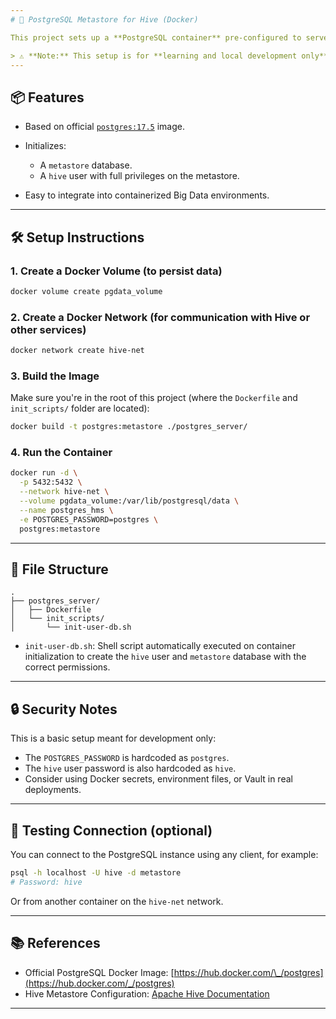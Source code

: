 ```yaml
---
# 🐘 PostgreSQL Metastore for Hive (Docker)

This project sets up a **PostgreSQL container** pre-configured to serve as the **Hive Metastore** backend, commonly used in data lake architectures with tools like Hive, Spark, or Presto.

> ⚠️ **Note:** This setup is for **learning and local development only**. Credentials and security should be improved before using in any production-like environment.
---
```


## 📦 Features

- Based on official [`postgres:17.5`](https://hub.docker.com/_/postgres) image.
- Initializes:

  - A `metastore` database.
  - A `hive` user with full privileges on the metastore.

- Easy to integrate into containerized Big Data environments.

---

## 🛠️ Setup Instructions

### 1. Create a Docker Volume (to persist data)

```bash
docker volume create pgdata_volume
```

### 2. Create a Docker Network (for communication with Hive or other services)

```bash
docker network create hive-net
```

### 3. Build the Image

Make sure you're in the root of this project (where the `Dockerfile` and `init_scripts/` folder are located):

```bash
docker build -t postgres:metastore ./postgres_server/
```

### 4. Run the Container

```bash
docker run -d \
  -p 5432:5432 \
  --network hive-net \
  --volume pgdata_volume:/var/lib/postgresql/data \
  --name postgres_hms \
  -e POSTGRES_PASSWORD=postgres \
  postgres:metastore
```

---

## 📁 File Structure

```
.
├── postgres_server/
│   ├── Dockerfile
│   └── init_scripts/
│       └── init-user-db.sh
```

- `init-user-db.sh`: Shell script automatically executed on container initialization to create the `hive` user and `metastore` database with the correct permissions.

---

## 🔒 Security Notes

This is a basic setup meant for development only:

- The `POSTGRES_PASSWORD` is hardcoded as `postgres`.
- The `hive` user password is also hardcoded as `hive`.
- Consider using Docker secrets, environment files, or Vault in real deployments.

---

## 🧪 Testing Connection (optional)

You can connect to the PostgreSQL instance using any client, for example:

```bash
psql -h localhost -U hive -d metastore
# Password: hive
```

Or from another container on the `hive-net` network.

---

## 📚 References

- Official PostgreSQL Docker Image: [https://hub.docker.com/\_/postgres](https://hub.docker.com/_/postgres)
- Hive Metastore Configuration: [Apache Hive Documentation](https://hive.apache.org/docs/latest/adminmanual-metastore-3-0-administration_75978150/)

---
